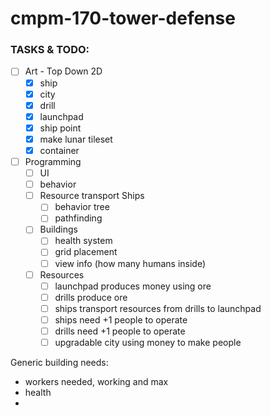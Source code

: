 # cmpm-170-tower-defense
### TASKS & TODO: 
- [ ] Art - Top Down 2D
	- [x] ship
	- [x] city
	- [x] drill
	- [x] launchpad
	- [x] ship point
	- [x] make lunar tileset
	- [x] container
- [ ] Programming
	- [ ] UI
	- [ ] behavior
	- [ ] Resource transport Ships
		- [ ] behavior tree
		- [ ] pathfinding 
	- [ ] Buildings
		- [ ] health system
		- [ ] grid placement
		- [ ] view info (how many humans inside)
	- [ ] Resources
		- [ ] launchpad produces money using ore
		- [ ] drills produce ore
		- [ ] ships transport resources from drills to launchpad
		- [ ] ships need +1 people to operate
		- [ ] drills need +1 people to operate
		- [ ] upgradable city using money to make people
		
Generic building needs:
* workers needed, working and max
* health
* 
